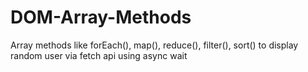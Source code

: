 # DOM-Array-Methods
Array methods like forEach(), map(), reduce(), filter(), sort() to display random user via fetch api using async wait
